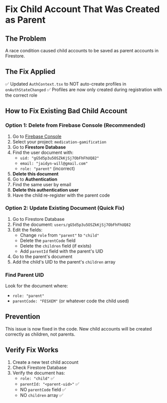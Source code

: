 # Fix Child Account That Was Created as Parent

## The Problem
A race condition caused child accounts to be saved as parent accounts in Firestore.

## The Fix Applied
✅ Updated `AuthContext.tsx` to NOT auto-create profiles in `onAuthStateChanged`
✅ Profiles are now only created during registration with the correct role

## How to Fix Existing Bad Child Account

### Option 1: Delete from Firebase Console (Recommended)
1. Go to [Firebase Console](https://console.firebase.google.com/)
2. Select your project: `medication-gamification`
3. Go to **Firestore Database**
4. Find the user document with:
   - `uid: "gG5d5p3u5OSZkKjSj7ObFhFhUQ82"`
   - `email: "jaidyn-will@gmail.com"`
   - `role: "parent"` (incorrect)
5. **Delete this document**
6. Go to **Authentication**
7. Find the same user by email
8. **Delete this authentication user**
9. Have the child re-register with the parent code

### Option 2: Update Existing Document (Quick Fix)
1. Go to Firestore Database
2. Find the document: `users/gG5d5p3u5OSZkKjSj7ObFhFhUQ82`
3. Edit the fields:
   - Change `role` from `"parent"` to `"child"`
   - Delete the `parentCode` field
   - Delete the `children` field (if exists)
   - Add `parentId` field with the parent's UID
4. Go to the parent's document
5. Add the child's UID to the parent's `children` array

### Find Parent UID
Look for the document where:
- `role: "parent"`
- `parentCode: "FESXEM"` (or whatever code the child used)

## Prevention
This issue is now fixed in the code. New child accounts will be created correctly as children, not parents.

## Verify Fix Works
1. Create a new test child account
2. Check Firestore Database
3. Verify the document has:
   - `role: "child"` ✅
   - `parentId: "<parent-uid>"` ✅
   - NO `parentCode` field ✅
   - NO `children` array ✅

